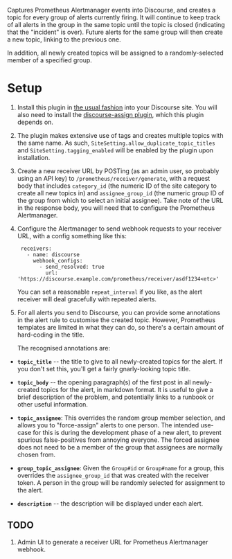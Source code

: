Captures Prometheus Alertmanager events into Discourse, and creates a topic
for every group of alerts currently firing.  It will continue to keep track
of all alerts in the group in the same topic until the topic is closed
(indicating that the "incident" is over).  Future alerts for the same group
will then create a new topic, linking to the previous one.

In addition, all newly created topics will be assigned to a
randomly-selected member of a specified group.


# Setup

1. Install this plugin in [the usual
   fashion](https://meta.discourse.org/t/install-a-plugin/19157) into your
   Discourse site.  You will also need to install the [discourse-assign
   plugin](https://github.com/discourse/discourse-assign), which this plugin
   depends on.

1. The plugin makes extensive use of tags and creates multiple topics with the
   same name.  As such, `SiteSetting.allow_duplicate_topic_titles` and
  `SiteSetting.tagging_enabled` will be enabled by the plugin upon installation.

1. Create a new receiver URL by POSTing (as an admin user, so probably using
   an API key) to `/prometheus/receiver/generate`, with a request body that
   includes `category_id` (the numeric ID of the site category to create all
   new topics in) and `assignee_group_id` (the numeric group ID of the group
   from which to select an initial assignee).  Take note of the URL in the
   response body, you will need that to configure the Prometheus
   Alertmanager.

1. Configure the Alertmanager to send webhook requests to your receiver URL,
   with a config something like this:

        receivers:
          - name: discourse
            webhook_configs:
              - send_resolved: true
                url: 'https://discourse.example.com/prometheus/receiver/asdf1234<etc>'

    You can set a reasonable `repeat_interval` if you like, as the alert
    receiver will deal gracefully with repeated alerts.

1. For all alerts you send to Discourse, you can provide some annotations
   in the alert rule to customise the created topic.  However, Prometheus
   templates are limited in what they can do, so there's a certain amount of
   hard-coding in the title.

   The recognised annotations are:

  * **`topic_title`** -- the title to give to all newly-created topics for
    the alert.  If you don't set this, you'll get a fairly gnarly-looking
    topic title.

  * **`topic_body`** -- the opening paragraph(s) of the first post in all
    newly-created topics for the alert, in markdown format.  It is useful
    to give a brief description of the problem, and potentially links to a
    runbook or other useful information.

  * **`topic_assignee`**: This overrides the random group member selection,
    and allows you to "force-assign" alerts to one person.  The intended
    use-case for this is during the development phase of a new alert, to
    prevent spurious false-positives from annoying everyone.  The forced
    assignee does not need to be a member of the group that assignees are
    normally chosen from.

  * **`group_topic_assignee`**: Given the `Group#id` or `Group#name` for a group,
    this overrides the `assignee_group_id` that was created with the receiver
    token. A person in the group will be randomly selected for assignment to the
    alert.

  * **`description`** -- the description will be displayed under each alert.

## TODO

1. Admin UI to generate a receiver URL for Prometheus Alertmanager webhook.

